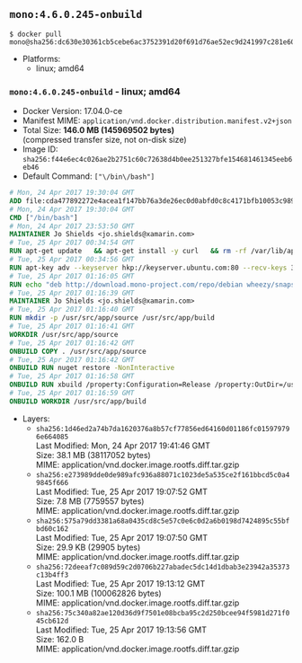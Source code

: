## `mono:4.6.0.245-onbuild`

```console
$ docker pull mono@sha256:dc630e30361cb5cebe6ac3752391d20f691d76ae52ec9d241997c281e60839bb
```

-	Platforms:
	-	linux; amd64

### `mono:4.6.0.245-onbuild` - linux; amd64

-	Docker Version: 17.04.0-ce
-	Manifest MIME: `application/vnd.docker.distribution.manifest.v2+json`
-	Total Size: **146.0 MB (145969502 bytes)**  
	(compressed transfer size, not on-disk size)
-	Image ID: `sha256:f44e6ec4c026ae2b2751c60c72638d4b0ee251327bfe154681461345eeb6eb46`
-	Default Command: `["\/bin\/bash"]`

```dockerfile
# Mon, 24 Apr 2017 19:30:04 GMT
ADD file:cda477892272e4acea1f147bb76a3de26ec0d0abfd0c8c4171bfb10053c98985 in / 
# Mon, 24 Apr 2017 19:30:04 GMT
CMD ["/bin/bash"]
# Mon, 24 Apr 2017 23:53:50 GMT
MAINTAINER Jo Shields <jo.shields@xamarin.com>
# Tue, 25 Apr 2017 00:34:54 GMT
RUN apt-get update   && apt-get install -y curl   && rm -rf /var/lib/apt/lists/*
# Tue, 25 Apr 2017 00:34:56 GMT
RUN apt-key adv --keyserver hkp://keyserver.ubuntu.com:80 --recv-keys 3FA7E0328081BFF6A14DA29AA6A19B38D3D831EF
# Tue, 25 Apr 2017 01:16:05 GMT
RUN echo "deb http://download.mono-project.com/repo/debian wheezy/snapshots/4.6.0.245 main" > /etc/apt/sources.list.d/mono-xamarin.list   && apt-get update   && apt-get install -y binutils mono-devel ca-certificates-mono fsharp mono-vbnc nuget referenceassemblies-pcl   && rm -rf /var/lib/apt/lists/* /tmp/*
# Tue, 25 Apr 2017 01:16:39 GMT
MAINTAINER Jo Shields <jo.shields@xamarin.com>
# Tue, 25 Apr 2017 01:16:40 GMT
RUN mkdir -p /usr/src/app/source /usr/src/app/build
# Tue, 25 Apr 2017 01:16:41 GMT
WORKDIR /usr/src/app/source
# Tue, 25 Apr 2017 01:16:42 GMT
ONBUILD COPY . /usr/src/app/source
# Tue, 25 Apr 2017 01:16:42 GMT
ONBUILD RUN nuget restore -NonInteractive
# Tue, 25 Apr 2017 01:16:58 GMT
ONBUILD RUN xbuild /property:Configuration=Release /property:OutDir=/usr/src/app/build/
# Tue, 25 Apr 2017 01:16:59 GMT
ONBUILD WORKDIR /usr/src/app/build
```

-	Layers:
	-	`sha256:1d46ed2a74b7da1620376a8b57cf77856ed64160d01186fc015979796e664085`  
		Last Modified: Mon, 24 Apr 2017 19:41:46 GMT  
		Size: 38.1 MB (38117052 bytes)  
		MIME: application/vnd.docker.image.rootfs.diff.tar.gzip
	-	`sha256:e273989dde0de989afc936a88071c1023de5a535ce2f161bbcd5c0a49845f666`  
		Last Modified: Tue, 25 Apr 2017 19:07:52 GMT  
		Size: 7.8 MB (7759557 bytes)  
		MIME: application/vnd.docker.image.rootfs.diff.tar.gzip
	-	`sha256:575a79dd3381a68a0435cd8c5e57c0e6c0d2a6b0198d7424895c55bfbd60c162`  
		Last Modified: Tue, 25 Apr 2017 19:07:50 GMT  
		Size: 29.9 KB (29905 bytes)  
		MIME: application/vnd.docker.image.rootfs.diff.tar.gzip
	-	`sha256:72deeaf7c089d59c2d0706b227abadec5dc14d1dbab3e23942a35373c13b4ff3`  
		Last Modified: Tue, 25 Apr 2017 19:13:12 GMT  
		Size: 100.1 MB (100062826 bytes)  
		MIME: application/vnd.docker.image.rootfs.diff.tar.gzip
	-	`sha256:75c340a82ae120d36d9f7501e08bcba95c2d250bcee94f5981d271f045cb612d`  
		Last Modified: Tue, 25 Apr 2017 19:13:56 GMT  
		Size: 162.0 B  
		MIME: application/vnd.docker.image.rootfs.diff.tar.gzip
